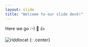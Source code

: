 ```yaml
---
layout: slide
title: "Welcome to our slide deck!"
---
```


Here we go :-)  💯 👍 

![riddlocat](https://octodex.github.com/images/riddlocat.png)
{: .center}
